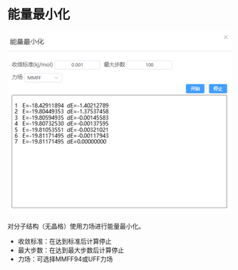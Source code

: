 # 能量最小化
![energy_minimization](.././nested/qstudio_energy_minimization.png)

对分子结构（无晶格）使用力场进行能量最小化。

- 收敛标准：在达到标准后计算停止
- 最大步数：在达到最大步数后计算停止
- 力场：可选择MMFF94或UFF力场